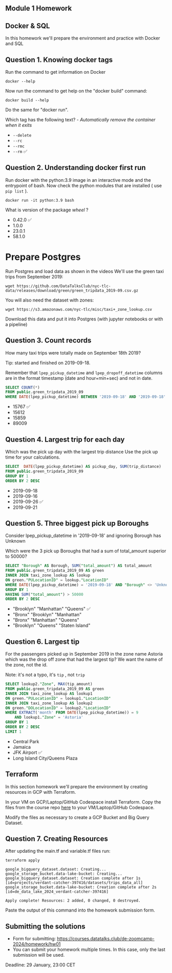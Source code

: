 ## Module 1 Homework

## Docker & SQL

In this homework we'll prepare the environment 
and practice with Docker and SQL


## Question 1. Knowing docker tags

Run the command to get information on Docker 

```docker --help```

Now run the command to get help on the "docker build" command:

```docker build --help```

Do the same for "docker run".

Which tag has the following text? - *Automatically remove the container when it exits* 

- `--delete`
- `--rc`
- `--rmc`
- `--rm` ✅


## Question 2. Understanding docker first run 

Run docker with the python:3.9 image in an interactive mode and the entrypoint of bash.
Now check the python modules that are installed ( use ```pip list``` ). 

```docker
docker run -it python:3.9 bash
```

What is version of the package *wheel* ?

- 0.42.0 ✅
- 1.0.0
- 23.0.1
- 58.1.0


# Prepare Postgres

Run Postgres and load data as shown in the videos
We'll use the green taxi trips from September 2019:

```wget https://github.com/DataTalksClub/nyc-tlc-data/releases/download/green/green_tripdata_2019-09.csv.gz```

You will also need the dataset with zones:

```wget https://s3.amazonaws.com/nyc-tlc/misc/taxi+_zone_lookup.csv```

Download this data and put it into Postgres (with jupyter notebooks or with a pipeline)


## Question 3. Count records 

How many taxi trips were totally made on September 18th 2019?

Tip: started and finished on 2019-09-18. 

Remember that `lpep_pickup_datetime` and `lpep_dropoff_datetime` columns are in the format timestamp (date and hour+min+sec) and not in date.

```sql
SELECT COUNT(*) 
FROM public.green_tripdata_2019_09
WHERE DATE(lpep_pickup_datetime) BETWEEN '2019-09-18' AND '2019-09-18'

```

- 15767 ✅
- 15612
- 15859
- 89009

## Question 4. Largest trip for each day

Which was the pick up day with the largest trip distance
Use the pick up time for your calculations.

```sql
SELECT  DATE(lpep_pickup_datetime) AS pickup_day, SUM(trip_distance)
FROM public.green_tripdata_2019_09
GROUP BY 1
ORDER BY 2 DESC 
```

- 2019-09-18
- 2019-09-16
- 2019-09-26 ✅
- 2019-09-21


## Question 5. Three biggest pick up Boroughs

Consider lpep_pickup_datetime in '2019-09-18' and ignoring Borough has Unknown

Which were the 3 pick up Boroughs that had a sum of total_amount superior to 50000?
 
 ```sql
 SELECT "Borough" AS Borough, SUM("total_amount") AS total_amount
FROM public.green_tripdata_2019_09 AS green
INNER JOIN taxi_zone_lookup AS lookup
ON green."PULocationID" = lookup."LocationID"
WHERE DATE(lpep_pickup_datetime) = '2019-09-18' AND "Borough" <> 'Unknown'
GROUP BY 1
HAVING SUM("total_amount") > 50000
ORDER BY 2 DESC
 ```
- "Brooklyn" "Manhattan" "Queens" ✅
- "Bronx" "Brooklyn" "Manhattan"
- "Bronx" "Manhattan" "Queens" 
- "Brooklyn" "Queens" "Staten Island"


## Question 6. Largest tip

For the passengers picked up in September 2019 in the zone name Astoria which was the drop off zone that had the largest tip?
We want the name of the zone, not the id.

Note: it's not a typo, it's `tip` , not `trip`

```sql
SELECT lookup2."Zone", MAX(tip_amount)
FROM public.green_tripdata_2019_09 AS green
INNER JOIN taxi_zone_lookup AS lookup1
ON green."PULocationID" = lookup1."LocationID" 
INNER JOIN taxi_zone_lookup AS lookup2
ON green."DOLocationID" = lookup2."LocationID" 
WHERE EXTRACT('month' FROM DATE(lpep_pickup_datetime)) = 9
	AND lookup1."Zone" = 'Astoria'
GROUP BY 1
ORDER BY 2 DESC
LIMIT 1
```
- Central Park
- Jamaica
- JFK Airport ✅
- Long Island City/Queens Plaza



## Terraform

In this section homework we'll prepare the environment by creating resources in GCP with Terraform.

In your VM on GCP/Laptop/GitHub Codespace install Terraform. 
Copy the files from the course repo
[here](https://github.com/DataTalksClub/data-engineering-zoomcamp/tree/main/01-docker-terraform/1_terraform_gcp/terraform) to your VM/Laptop/GitHub Codespace.

Modify the files as necessary to create a GCP Bucket and Big Query Dataset.


## Question 7. Creating Resources

After updating the main.tf and variable.tf files run:

```
terraform apply
```

```shell
google_bigquery_dataset.dataset: Creating...
google_storage_bucket.data-lake-bucket: Creating...
google_bigquery_dataset.dataset: Creation complete after 1s [id=projects/verdant-catcher-397416/datasets/trips_data_all]
google_storage_bucket.data-lake-bucket: Creation complete after 2s [id=de_data_lake_2024_verdant-catcher-397416]

Apply complete! Resources: 2 added, 0 changed, 0 destroyed.
```

Paste the output of this command into the homework submission form.


## Submitting the solutions

* Form for submitting: https://courses.datatalks.club/de-zoomcamp-2024/homework/hw01
* You can submit your homework multiple times. In this case, only the last submission will be used. 

Deadline: 29 January, 23:00 CET
